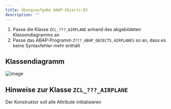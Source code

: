 ```yaml
---
title: Übungsaufgabe ABAP-Objects-03
description: ""
---
```


1. Passe die Klasse `ZCL_???_AIRPLANE` anhand des abgebildeten Klassendiagramms an
2. Passe das ABAP-Programm `Z???_ABAP_OBJECTS_AIRPLANES` so an, dass es keine Syntaxfehler mehr enthält

## Klassendiagramm
![image](https://user-images.githubusercontent.com/47243617/194851231-718c6c0d-6368-485a-91c3-c1aa7465ea1a.png)

## Hinweise zur Klasse `ZCL_???_AIRPLANE`
Der Konstruktor soll alle Attribute initialisieren

